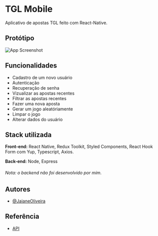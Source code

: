 
# TGL Mobile

Aplicativo de apostas TGL feito com React-Native.


## Protótipo

![App Screenshot](https://lh3.googleusercontent.com/G7tBsDcEs5S6VqgKKuryi2n9AkJp4Mziewtt4tquAxcfC8BffUgnfDjjnG6uLNHJ3nR8QLEBGzNXv5TLKBVX4Xdo57RkXsl3xGOCBAXICFR-kXb0vCPJNWkKFNutweKh2GvMvlnSMAtFFZNS_D9rNZRYYfAvHErE3KcAxC3oTWPV60Fy8Bxn7hQieiTB8N9dHQQy_haCq_LfUu8n-MjOkZDQEC0ilD7e_ILUa9PYSio6uJ31Iar7HZniV6k3e0wjnT55UM0q0xquwckIKz1ju9EKD_mbSRaCFW4u5TThFB0o3CKkeMtT-NVEZ8LFBpmtARp5y6kBEZGpdRFo17uGUoqWxg5th_2Gm_sCHjOp_RjJM1hz_QANImjbGpYvw48epw7veIKTT-qL-4ZK_Gr12bHQCJMCtnQijsfrcYpDVxQdJvfzyiqtLxgY-nKMFMo8XIOB81287KrwgQZe7_b3kxXIg0X5bKw-V5jCJjiplPqiKVWZtnW3Kg3kMKXZTQkmOv4RL1UMDf56SpNeweNAWcLl_bJCW-Rc2ii0jldf7SD2YQOEXDe2e3EjIZxiPl61SinMceVTsrrRJnHfnC3hG-1c02CgjD8boyY0dGzAxf2kK2JHTmMIQL3zMutbo0xhrQsDCb_xsitq3geWA8LSqXqYoGTr94wGlm4ZhwdeXSTyxe-RzMW7IWnvP7S5J7GwKkui6yr47uy6OZHj3g5AZUFdcn6lvMm_RDVk9qThNvmGW-GhLoXQ21VUDRQE=w1922-h792-no?authuser=0)


## Funcionalidades

- Cadastro de um novo usuário
- Autenticação
- Recuperação de senha
- Vizualizar as apostas recentes
- Filtrar as apostas recentes
- Fazer uma nova aposta
- Gerar um jogo aleatóriamente
- Limpar o jogo
- Alterar dados do usuário




## Stack utilizada

**Front-end:** React Native, Redux Toolkit, Styled Components, React Hook Form com Yup, Typescript, Axios.

**Back-end:** Node, Express

###### Nota: o backend não foi desenvolvido por mim.

## Autores

- [@JaianeOliveira](https://github.com/JaianeOliveira/)

## Referência

 - [API](https://github.com/lubysoftware/LAB_TGL_API)



